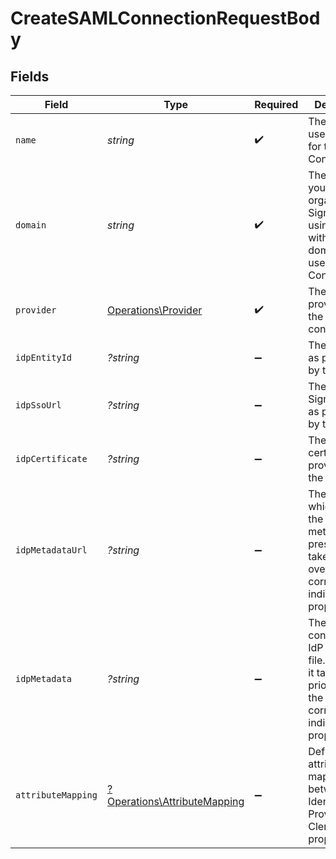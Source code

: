 # CreateSAMLConnectionRequestBody


## Fields

| Field                                                                                                                | Type                                                                                                                 | Required                                                                                                             | Description                                                                                                          |
| -------------------------------------------------------------------------------------------------------------------- | -------------------------------------------------------------------------------------------------------------------- | -------------------------------------------------------------------------------------------------------------------- | -------------------------------------------------------------------------------------------------------------------- |
| `name`                                                                                                               | *string*                                                                                                             | :heavy_check_mark:                                                                                                   | The name to use as a label for this SAML Connection                                                                  |
| `domain`                                                                                                             | *string*                                                                                                             | :heavy_check_mark:                                                                                                   | The domain of your organization. Sign in flows using an email with this domain, will use this SAML Connection.       |
| `provider`                                                                                                           | [Operations\Provider](../../Models/Operations/Provider.md)                                                           | :heavy_check_mark:                                                                                                   | The IdP provider of the connection.                                                                                  |
| `idpEntityId`                                                                                                        | *?string*                                                                                                            | :heavy_minus_sign:                                                                                                   | The Entity ID as provided by the IdP                                                                                 |
| `idpSsoUrl`                                                                                                          | *?string*                                                                                                            | :heavy_minus_sign:                                                                                                   | The Single-Sign On URL as provided by the IdP                                                                        |
| `idpCertificate`                                                                                                     | *?string*                                                                                                            | :heavy_minus_sign:                                                                                                   | The X.509 certificate as provided by the IdP                                                                         |
| `idpMetadataUrl`                                                                                                     | *?string*                                                                                                            | :heavy_minus_sign:                                                                                                   | The URL which serves the IdP metadata. If present, it takes priority over the corresponding individual properties    |
| `idpMetadata`                                                                                                        | *?string*                                                                                                            | :heavy_minus_sign:                                                                                                   | The XML content of the IdP metadata file. If present, it takes priority over the corresponding individual properties |
| `attributeMapping`                                                                                                   | [?Operations\AttributeMapping](../../Models/Operations/AttributeMapping.md)                                          | :heavy_minus_sign:                                                                                                   | Define the attribute name mapping between Identity Provider and Clerk's user properties                              |